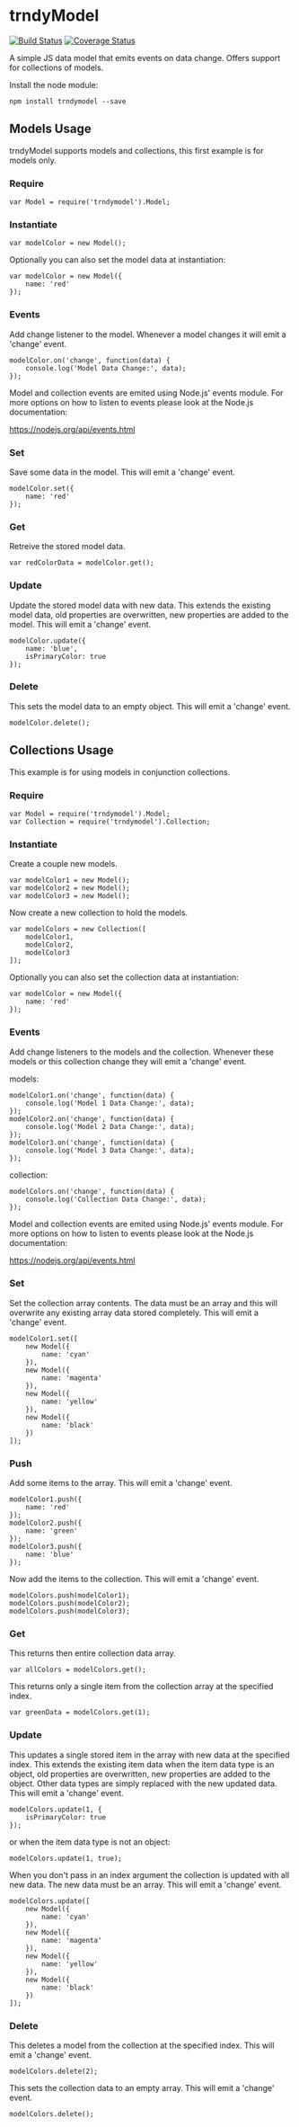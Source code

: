 # trndyModel

[![Build Status](https://travis-ci.org/bshack/trndyModel.svg?branch=master)](https://travis-ci.org/bshack/trndyModel) [![Coverage Status](https://coveralls.io/repos/github/bshack/trndyModel/badge.svg?branch=master)](https://coveralls.io/github/bshack/trndyModel?branch=master)

A simple JS data model that emits events on data change. Offers support for collections of models.

Install the node module:

```
npm install trndymodel --save
```

## Models Usage

trndyModel supports models and collections, this first example is for models only.

### Require

```
var Model = require('trndymodel').Model;
```

### Instantiate

```
var modelColor = new Model();
```

Optionally you can also set the model data at instantiation:

```
var modelColor = new Model({
    name: 'red'
});
```

### Events

Add change listener to the model. Whenever a model changes it will emit a 'change' event.

```
modelColor.on('change', function(data) {
    console.log('Model Data Change:', data);
});
```

Model and collection events are emited using Node.js' events module. For more options on how to listen to events please look at the Node.js documentation:

https://nodejs.org/api/events.html

### Set

Save some data in the model. This will emit a 'change' event.

```
modelColor.set({
    name: 'red'
});
```

### Get

Retreive the stored model data.

```
var redColorData = modelColor.get();
```

### Update

Update the stored model data with new data. This extends the existing model data, old properties are overwritten, new properties are added to the model. This will emit a 'change' event.

```
modelColor.update({
    name: 'blue',
    isPrimaryColor: true
});
```

### Delete

This sets the model data to an empty object.  This will emit a 'change' event.

```
modelColor.delete();
```

## Collections Usage

This example is for using models in conjunction collections.

### Require

```
var Model = require('trndymodel').Model;
var Collection = require('trndymodel').Collection;
```

### Instantiate

Create a couple new models.

```
var modelColor1 = new Model();
var modelColor2 = new Model();
var modelColor3 = new Model();
```

Now create a new collection to hold the models.

```
var modelColors = new Collection([
    modelColor1,
    modelColor2,
    modelColor3
]);
```

Optionally you can also set the collection data at instantiation:

```
var modelColor = new Model({
    name: 'red'
});
```

### Events

Add change listeners to the models and the collection. Whenever these models or this collection change they will emit a 'change' event.

models:

```
modelColor1.on('change', function(data) {
    console.log('Model 1 Data Change:', data);
});
modelColor2.on('change', function(data) {
    console.log('Model 2 Data Change:', data);
});
modelColor3.on('change', function(data) {
    console.log('Model 3 Data Change:', data);
});

```

collection:

```
modelColors.on('change', function(data) {
    console.log('Collection Data Change:', data);
});
```

Model and collection events are emited using Node.js' events module. For more options on how to listen to events please look at the Node.js documentation:

https://nodejs.org/api/events.html

### Set

Set the collection array contents. The data must be an array and this will overwrite any existing array data stored completely. This will emit a 'change' event.

```
modelColor1.set([
    new Model({
        name: 'cyan'
    }),
    new Model({
        name: 'magenta'
    }),
    new Model({
        name: 'yellow'
    }),
    new Model({
        name: 'black'
    })
]);
```

### Push

Add some items to the array. This will emit a 'change' event.

```
modelColor1.push({
    name: 'red'
});
modelColor2.push({
    name: 'green'
});
modelColor3.push({
    name: 'blue'
});
```

Now add the items to the collection. This will emit a 'change' event.

```
modelColors.push(modelColor1);
modelColors.push(modelColor2);
modelColors.push(modelColor3);
```

### Get

This returns then entire collection data array.

```
var allColors = modelColors.get();
```

This returns only a single item from the collection array at the specified index.

```
var greenData = modelColors.get(1);
```

### Update

This updates a single stored item in the array with new data at the specified index. This extends the existing item data when the item data type is an object, old properties are overwritten, new properties are added to the object. Other data types are simply replaced with the new updated data. This will emit a 'change' event.

```
modelColors.update(1, {
    isPrimaryColor: true
});
```

or when the item data type is not an object:

```
modelColors.update(1, true);
```

When you don't pass in an index argument the collection is updated with all new data. The new data must be an array. This will emit a 'change' event.

```
modelColors.update([
    new Model({
        name: 'cyan'
    }),
    new Model({
        name: 'magenta'
    }),
    new Model({
        name: 'yellow'
    }),
    new Model({
        name: 'black'
    })
]);
```

### Delete

This deletes a model from the collection at the specified index. This will emit a 'change' event.

```
modelColors.delete(2);
```

This sets the collection data to an empty array.  This will emit a 'change' event.

```
modelColors.delete();
```
